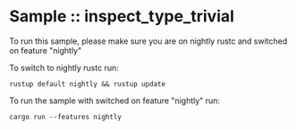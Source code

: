 # Sample :: inspect_type_trivial

To run this sample, please make sure you are on nightly rustc and switched on feature "nightly"

To switch to nightly rustc run:
```
rustup default nightly && rustup update
```

To run the sample with switched on feature "nightly" run:
```
cargo run --features nightly
```
